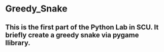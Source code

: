 # Greedy_Snake


## This is  the first part of the Python Lab in SCU. It briefly create a greedy snake via pygame llibrary.
